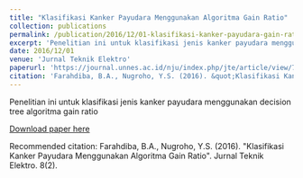 ```yaml
---
title: "Klasifikasi Kanker Payudara Menggunakan Algoritma Gain Ratio"
collection: publications
permalink: /publication/2016/12/01-klasifikasi-kanker-payudara-gain-ratio
excerpt: 'Penelitian ini untuk klasifikasi jenis kanker payudara menggunakan decision tree algoritma gain ratio'
date: 2016/12/01
venue: 'Jurnal Teknik Elektro'
paperurl: 'https://journal.unnes.ac.id/nju/index.php/jte/article/view/7713/5760'
citation: 'Farahdiba, B.A., Nugroho, Y.S. (2016). &quot;Klasifikasi Kanker Payudara Menggunakan Algoritma Gain Ratio&quot;. Jurnal Teknik Elektro. 8(2).'
---
```

Penelitian ini untuk klasifikasi jenis kanker payudara menggunakan decision tree algoritma gain ratio

[Download paper here](https://journal.unnes.ac.id/nju/index.php/jte/article/view/7713/5760)

Recommended citation: Farahdiba, B.A., Nugroho, Y.S. (2016). "Klasifikasi Kanker Payudara Menggunakan Algoritma Gain Ratio". Jurnal Teknik Elektro. 8(2).